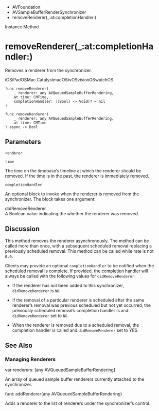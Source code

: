 

- AVFoundation
- AVSampleBufferRenderSynchronizer
-  removeRenderer(\_:at:completionHandler:) 

Instance Method

# removeRenderer(\_:at:completionHandler:)

Removes a renderer from the synchronizer.

iOSiPadOSMac CatalystmacOStvOSvisionOSwatchOS

``` source
func removeRenderer(
    _ renderer: any AVQueuedSampleBufferRendering,
    at time: CMTime,
    completionHandler: ((Bool) -> Void)? = nil
)
```

``` source
func removeRenderer(
    _ renderer: any AVQueuedSampleBufferRendering,
    at time: CMTime
) async -> Bool
```

## Parameters 

`renderer`  

`time`  

The time on the timebase’s timeline at which the renderer should be removed. If the time is in the past, the renderer is immediately removed.

`completionHandler`  

An optional block to invoke when the renderer is removed from the synchronizer. The block takes one argument:

didRemoveRenderer  
A Boolean value indicating the whether the renderer was removed.

## Discussion

This method removes the renderer asynchronously. The method can be called more than once, with a subsequent scheduled removal replacing a previously scheduled removal. This method can be called while rate is not `0.0`.

Clients may provide an optional `completionHandler` to be notified when the scheduled removal is complete. If provided, the completion handler will always be called with the following values for `didRemoveRenderer`:

- If the renderer has not been added to this synchronizer, `didRemoveRenderer` is `NO`.

- If the removal of a particular renderer is scheduled after the same renderer’s removal was previous scheduled but not yet occurred, the previously scheduled removal’s completion handler is and `didRemoveRenderer` set to `NO`.

- When the renderer is removed due to a scheduled removal, the completion handler is called and `didRemoveRenderer` set to YES.

## See Also

### Managing Renderers

var renderers: [any AVQueuedSampleBufferRendering]

An array of queued sample buffer renderers currently attached to the synchronizer.

func addRenderer(any AVQueuedSampleBufferRendering)

Adds a renderer to the list of renderers under the synchronizer’s control.

